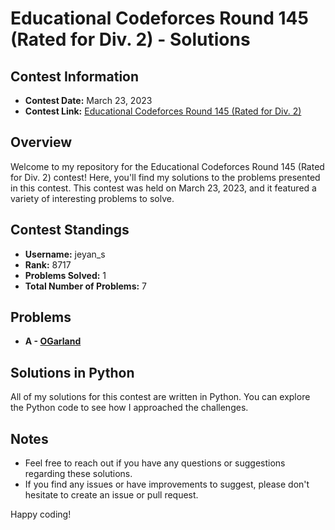 # Educational Codeforces Round 145 (Rated for Div. 2) - Solutions

## Contest Information

- **Contest Date:** March 23, 2023
- **Contest Link:** [Educational Codeforces Round 145 (Rated for Div. 2)](https://codeforces.com/contest/1809)

## Overview

Welcome to my repository for the Educational Codeforces Round 145 (Rated for Div. 2) contest! Here, you'll find my solutions to the problems presented in this contest. This contest was held on March 23, 2023, and it featured a variety of interesting problems to solve.

## Contest Standings

- **Username:** jeyan_s
- **Rank:** 8717
- **Problems Solved:** 1
- **Total Number of Problems:** 7

## Problems

- **A - [OGarland](https://codeforces.com/contest/1809/problem/A)**

## Solutions in Python

All of my solutions for this contest are written in Python. You can explore the Python code to see how I approached the challenges.

## Notes

- Feel free to reach out if you have any questions or suggestions regarding these solutions.
- If you find any issues or have improvements to suggest, please don't hesitate to create an issue or pull request.

Happy coding!
